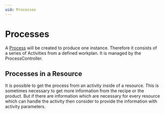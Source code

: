 ```yaml
---
uid: Processes
---
```

# Processes

A [Process](xref:Marvin.AbstractionLayer.IProcess) will be created to produce one instance. Therefore it consists of a series of Activities from a defined workplan. It is managed by the ProcessController.

## Processes in a Resource

It is possible to get the process from an activity inside of a resource. This is sometimes necessary to get more information from the recipe or the product. But if there are information which are necessary for every resource which can handle the activity then consider to provide the information with activity parameters.